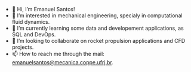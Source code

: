 - 👋 Hi, I’m Emanuel Santos!
- 👀 I’m interested in mechanical engineering, specialy in computational fluid dynamics.
- 🌱 I’m currently learning some data and developement applications, as SQL and DevOps.
- 💞️ I’m looking to collaborate on rocket propulsion applications and CFD projects.
- 📫 How to reach me through the mail: emanuelsantos@mecanica.coppe.ufrj.br.

<!---
Emanuel97848/Emanuel97848 is a ✨ special ✨ repository because its `README.md` (this file) appears on your GitHub profile.
You can click the Preview link to take a look at your changes.
--->
